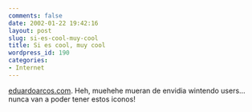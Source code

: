 ```yaml
---
comments: false
date: 2002-01-22 19:42:16
layout: post
slug: si-es-cool-muy-cool
title: Si es cool, muy cool
wordpress_id: 190
categories:
- Internet
---
```


[eduardoarcos.com](http://www.eduardoarcos.com/archivo/00000084.shtml). Heh, muehehe mueran de envidia wintendo users… nunca van a poder tener estos iconos!




 
